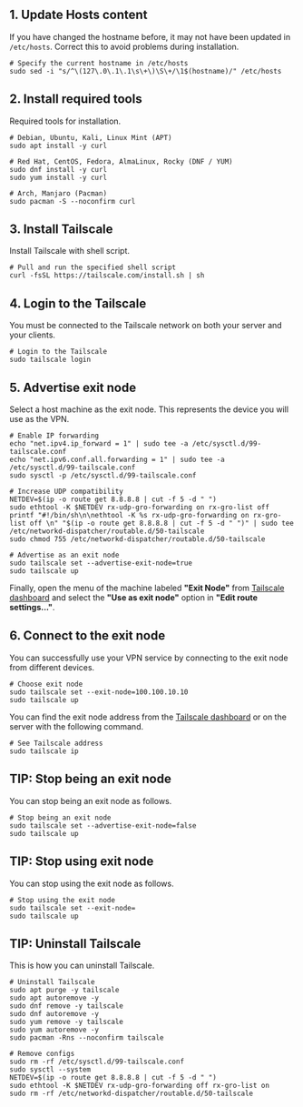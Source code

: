 ## 1. Update Hosts content

If you have changed the hostname before, it may not have been updated in `/etc/hosts`. Correct this to avoid problems during installation.

```shell
# Specify the current hostname in /etc/hosts
sudo sed -i "s/^\(127\.0\.1\.1\s\+\)\S\+/\1$(hostname)/" /etc/hosts
```

## 2. Install required tools

Required tools for installation.

```shell
# Debian, Ubuntu, Kali, Linux Mint (APT)
sudo apt install -y curl

# Red Hat, CentOS, Fedora, AlmaLinux, Rocky (DNF / YUM)
sudo dnf install -y curl
sudo yum install -y curl

# Arch, Manjaro (Pacman)
sudo pacman -S --noconfirm curl
```

## 3. Install Tailscale

Install Tailscale with shell script.

```shell
# Pull and run the specified shell script
curl -fsSL https://tailscale.com/install.sh | sh
```

## 4. Login to the Tailscale

You must be connected to the Tailscale network on both your server and your clients.

```shell
# Login to the Tailscale
sudo tailscale login
```

## 5. Advertise exit node

Select a host machine as the exit node. This represents the device you will use as the VPN.

```shell
# Enable IP forwarding
echo "net.ipv4.ip_forward = 1" | sudo tee -a /etc/sysctl.d/99-tailscale.conf
echo "net.ipv6.conf.all.forwarding = 1" | sudo tee -a /etc/sysctl.d/99-tailscale.conf
sudo sysctl -p /etc/sysctl.d/99-tailscale.conf

# Increase UDP compatibility
NETDEV=$(ip -o route get 8.8.8.8 | cut -f 5 -d " ")
sudo ethtool -K $NETDEV rx-udp-gro-forwarding on rx-gro-list off
printf "#!/bin/sh\n\nethtool -K %s rx-udp-gro-forwarding on rx-gro-list off \n" "$(ip -o route get 8.8.8.8 | cut -f 5 -d " ")" | sudo tee /etc/networkd-dispatcher/routable.d/50-tailscale
sudo chmod 755 /etc/networkd-dispatcher/routable.d/50-tailscale

# Advertise as an exit node
sudo tailscale set --advertise-exit-node=true
sudo tailscale up
```

Finally, open the menu of the machine labeled **"Exit Node"** from [Tailscale dashboard](https://login.tailscale.com/admin/machines) and select the **"Use as exit node"** option in **"Edit route settings..."**.

## 6. Connect to the exit node

You can successfully use your VPN service by connecting to the exit node from different devices.

```shell
# Choose exit node
sudo tailscale set --exit-node=100.100.10.10
sudo tailscale up
```

You can find the exit node address from the [Tailscale dashboard](https://login.tailscale.com/admin/machines) or on the server with the following command.

```shell
# See Tailscale address
sudo tailscale ip
```

## TIP: Stop being an exit node

You can stop being an exit node as follows.

```shell
# Stop being an exit node
sudo tailscale set --advertise-exit-node=false
sudo tailscale up
```

## TIP: Stop using exit node

You can stop using the exit node as follows.

```shell
# Stop using the exit node
sudo tailscale set --exit-node=
sudo tailscale up
```

## TIP: Uninstall Tailscale

This is how you can uninstall Tailscale.

```shell
# Uninstall Tailscale
sudo apt purge -y tailscale
sudo apt autoremove -y
sudo dnf remove -y tailscale
sudo dnf autoremove -y
sudo yum remove -y tailscale
sudo yum autoremove -y
sudo pacman -Rns --noconfirm tailscale

# Remove configs
sudo rm -rf /etc/sysctl.d/99-tailscale.conf
sudo sysctl --system
NETDEV=$(ip -o route get 8.8.8.8 | cut -f 5 -d " ")
sudo ethtool -K $NETDEV rx-udp-gro-forwarding off rx-gro-list on
sudo rm -rf /etc/networkd-dispatcher/routable.d/50-tailscale
```
